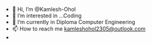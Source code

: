 - 👋 Hi, I’m @Kamlesh-Ohol
- 👀 I’m interested in ...Coding
- 🌱 I’m currently in Diploma Computer Engineering 
- 📫 How to reach me kamleshohol2305@outlook.com
- 

<!---
Kamlesh-Ohol/Kamlesh-Ohol is a ✨ special ✨ repository because its `README.md` (this file) appears on your GitHub profile.
You can click the Preview link to take a look at your changes.
--->
